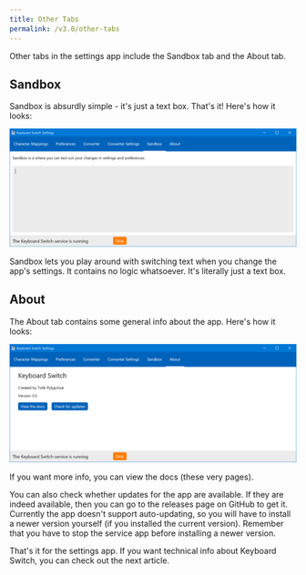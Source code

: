 ```yaml
---
title: Other Tabs
permalink: /v3.0/other-tabs
---
```


Other tabs in the settings app include the Sandbox tab and the About tab.

## Sandbox

Sandbox is absurdly simple - it's just a text box. That's it! Here's how it looks:

![screen-sandbox](/assets/images/v3.0/screen-sandbox.png)

Sandbox lets you play around with switching text when you change the app's settings. It contains no logic whatsoever.
It's literally just a text box.

## About

The About tab contains some general info about the app. Here's how it looks:

![screen-about](/assets/images/v3.0/screen-about.png)

If you want more info, you can view the docs (these very pages).

You can also check whether updates for the app are available. If they are indeed available, then you can go to the
releases page on GitHub to get it. Currently the app doesn't support auto-updating, so you will have to install a newer
version yourself (if you installed the current version). Remember that you have to stop the service app before
installing a newer version.

That's it for the settings app. If you want technical info about Keyboard Switch, you can check out the next article.
